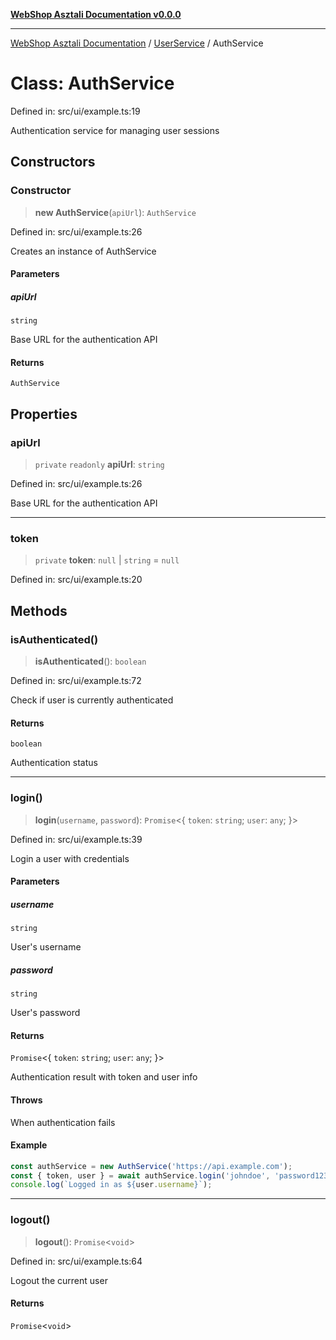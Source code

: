 [**WebShop Asztali Documentation v0.0.0**](../../README.md)

***

[WebShop Asztali Documentation](../../modules.md) / [UserService](../README.md) / AuthService

# Class: AuthService

Defined in: src/ui/example.ts:19

Authentication service for managing user sessions

## Constructors

### Constructor

> **new AuthService**(`apiUrl`): `AuthService`

Defined in: src/ui/example.ts:26

Creates an instance of AuthService

#### Parameters

##### apiUrl

`string`

Base URL for the authentication API

#### Returns

`AuthService`

## Properties

### apiUrl

> `private` `readonly` **apiUrl**: `string`

Defined in: src/ui/example.ts:26

Base URL for the authentication API

***

### token

> `private` **token**: `null` \| `string` = `null`

Defined in: src/ui/example.ts:20

## Methods

### isAuthenticated()

> **isAuthenticated**(): `boolean`

Defined in: src/ui/example.ts:72

Check if user is currently authenticated

#### Returns

`boolean`

Authentication status

***

### login()

> **login**(`username`, `password`): `Promise`\<\{ `token`: `string`; `user`: `any`; \}\>

Defined in: src/ui/example.ts:39

Login a user with credentials

#### Parameters

##### username

`string`

User's username

##### password

`string`

User's password

#### Returns

`Promise`\<\{ `token`: `string`; `user`: `any`; \}\>

Authentication result with token and user info

#### Throws

When authentication fails

#### Example

```ts
const authService = new AuthService('https://api.example.com');
const { token, user } = await authService.login('johndoe', 'password123');
console.log(`Logged in as ${user.username}`);
```

***

### logout()

> **logout**(): `Promise`\<`void`\>

Defined in: src/ui/example.ts:64

Logout the current user

#### Returns

`Promise`\<`void`\>
